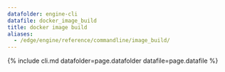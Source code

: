 ```yaml
---
datafolder: engine-cli
datafile: docker_image_build
title: docker image build
aliases:
  - /edge/engine/reference/commandline/image_build/
---
```

<!--
This page is automatically generated from Docker's source code. If you want to
suggest a change to the text that appears here, open a ticket or pull request
in the source repository on GitHub:

https://github.com/docker/cli
-->

{% include cli.md datafolder=page.datafolder datafile=page.datafile %}
